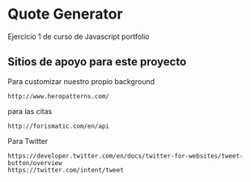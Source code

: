 # Quote Generator

Ejercicio 1 de curso de Javascript portfolio

## Sitios de apoyo para este proyecto

Para customizar nuestro propio background 
```
http://www.heropatterns.com/
```

para las citas
```
http://forismatic.com/en/api
```

Para Twitter
```
https://developer.twitter.com/en/docs/twitter-for-websites/tweet-button/overview
https://twitter.com/intent/tweet
```


